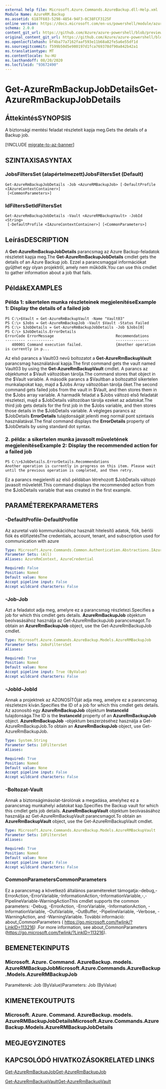 ```yaml
---
external help file: Microsoft.Azure.Commands.AzureBackup.dll-Help.xml
Module Name: AzureRM.Backup
ms.assetid: 6187F603-5298-4854-94F3-0C38FCF3125F
online version: https://docs.microsoft.com/en-us/powershell/module/azurerm.backup/get-azurermbackupjobdetails
schema: 2.0.0
content_git_url: https://github.com/Azure/azure-powershell/blob/preview/src/ResourceManager/AzureBackup/Commands.AzureBackup/help/Get-AzureRmBackupJobDetails.md
original_content_git_url: https://github.com/Azure/azure-powershell/blob/preview/src/ResourceManager/AzureBackup/Commands.AzureBackup/help/Get-AzureRmBackupJobDetails.md
ms.openlocfilehash: bf4ba77a7162faaf593e11b68a82fe5a6e55df1d
ms.sourcegitcommit: f599b50d5e980197d1fca769378df90a842b42a1
ms.translationtype: MT
ms.contentlocale: hu-HU
ms.lasthandoff: 08/20/2020
ms.locfileid: "93672490"
---
```

# <span data-ttu-id="85aef-101">Get-AzureRmBackupJobDetails</span><span class="sxs-lookup"><span data-stu-id="85aef-101">Get-AzureRmBackupJobDetails</span></span>

## <span data-ttu-id="85aef-102">Áttekintés</span><span class="sxs-lookup"><span data-stu-id="85aef-102">SYNOPSIS</span></span>
<span data-ttu-id="85aef-103">A biztonsági mentési feladat részleteit kapja meg.</span><span class="sxs-lookup"><span data-stu-id="85aef-103">Gets the details of a Backup job.</span></span>

[!INCLUDE [migrate-to-az-banner](../../includes/migrate-to-az-banner.md)]

## <span data-ttu-id="85aef-104">SZINTAXISA</span><span class="sxs-lookup"><span data-stu-id="85aef-104">SYNTAX</span></span>

### <span data-ttu-id="85aef-105">JobsFiltersSet (alapértelmezett)</span><span class="sxs-lookup"><span data-stu-id="85aef-105">JobsFiltersSet (Default)</span></span>
```
Get-AzureRmBackupJobDetails -Job <AzureRMBackupJob> [-DefaultProfile <IAzureContextContainer>]
 [<CommonParameters>]
```

### <span data-ttu-id="85aef-106">IdFiltersSet</span><span class="sxs-lookup"><span data-stu-id="85aef-106">IdFiltersSet</span></span>
```
Get-AzureRmBackupJobDetails -Vault <AzureRMBackupVault> -JobId <String>
 [-DefaultProfile <IAzureContextContainer>] [<CommonParameters>]
```

## <span data-ttu-id="85aef-107">Leírás</span><span class="sxs-lookup"><span data-stu-id="85aef-107">DESCRIPTION</span></span>
<span data-ttu-id="85aef-108">A **Get-AzureRmBackupJobDetails** parancsmag az Azure Backup-feladatok részleteit kapja meg.</span><span class="sxs-lookup"><span data-stu-id="85aef-108">The **Get-AzureRmBackupJobDetails** cmdlet gets the details of an Azure Backup job.</span></span>
<span data-ttu-id="85aef-109">Ezzel a parancsmaggal információkat gyűjthet egy olyan projektről, amely nem működik.</span><span class="sxs-lookup"><span data-stu-id="85aef-109">You can use this cmdlet to gather information about a job that fails.</span></span>

## <span data-ttu-id="85aef-110">Példák</span><span class="sxs-lookup"><span data-stu-id="85aef-110">EXAMPLES</span></span>

### <span data-ttu-id="85aef-111">Példa 1: sikertelen munka részleteinek megjelenítése</span><span class="sxs-lookup"><span data-stu-id="85aef-111">Example 1: Display the details of a failed job</span></span>
```
PS C:\>$Vault = Get-AzureRmBackupVault -Name "Vault03" 
PS C:\> $Jobs = Get-AzureRmBackupJob -Vault $Vault -Status Failed
PS C:\> $JobDetails = Get-AzureRmBackupJobDetails -Job $Jobs[0]
PS C:\> $JobDetails.ErrorDetails
ErrorCode ErrorMessage                            Recommendations
--------- ------------                            ---------------
   400001 Command execution failed.               {Another operation is currently in p...
```

<span data-ttu-id="85aef-112">Az első parancs a Vault03 nevű boltozatot a **Get-AzureRmBackupVault** parancsmag használatával kapja.</span><span class="sxs-lookup"><span data-stu-id="85aef-112">The first command gets the vault named Vault03 by using the **Get-AzureRmBackupVault** cmdlet.</span></span>
<span data-ttu-id="85aef-113">A parancs az objektumot a $Vault változóban tárolja.</span><span class="sxs-lookup"><span data-stu-id="85aef-113">The command stores that object in the $Vault variable.</span></span>
<span data-ttu-id="85aef-114">A második parancs a $Vaultban a boltozattól sikertelen munkalapokat kap, majd a $Jobs Array változóban tárolja őket.</span><span class="sxs-lookup"><span data-stu-id="85aef-114">The second command gets failed jobs from the vault in $Vault, and then stores them in the $Jobs array variable.</span></span>
<span data-ttu-id="85aef-115">A harmadik feladat a $Jobs változó első feladatát részletezi, majd a $JobDetails változóban tárolja ezeket az adatokat.</span><span class="sxs-lookup"><span data-stu-id="85aef-115">The third job gets details for the first job in the $Jobs variable, and then stores those details in the $JobDetails variable.</span></span>
<span data-ttu-id="85aef-116">A végleges parancs az $JobDetails **ErrorDetails** tulajdonságát jeleníti meg normál pont szintaxis használatával.</span><span class="sxs-lookup"><span data-stu-id="85aef-116">The final command displays the **ErrorDetails** property of $JobDetails by using standard dot syntax.</span></span>

### <span data-ttu-id="85aef-117">2. példa: a sikertelen munka javasolt műveletének megjelenítése</span><span class="sxs-lookup"><span data-stu-id="85aef-117">Example 2: Display the recommended action for a failed job</span></span>
```
PS C:\>$JobDetails.ErrorDetails.Recommendations
Another operation is currently in progress on this item. Please wait until the previous operation is completed, and then retry.
```

<span data-ttu-id="85aef-118">Ez a parancs megjeleníti az első példában létrehozott $JobDetails változó javasolt műveletét.</span><span class="sxs-lookup"><span data-stu-id="85aef-118">This command displays the recommended action from the $JobDetails variable that was created in the first example.</span></span>

## <span data-ttu-id="85aef-119">PARAMÉTEREK</span><span class="sxs-lookup"><span data-stu-id="85aef-119">PARAMETERS</span></span>

### <span data-ttu-id="85aef-120">-DefaultProfile</span><span class="sxs-lookup"><span data-stu-id="85aef-120">-DefaultProfile</span></span>
<span data-ttu-id="85aef-121">Az azuretal való kommunikációhoz használt hitelesítő adatok, fiók, bérlői fiók és előfizetés</span><span class="sxs-lookup"><span data-stu-id="85aef-121">The credentials, account, tenant, and subscription used for communication with azure</span></span>

```yaml
Type: Microsoft.Azure.Commands.Common.Authentication.Abstractions.IAzureContextContainer
Parameter Sets: (All)
Aliases: AzureRmContext, AzureCredential

Required: False
Position: Named
Default value: None
Accept pipeline input: False
Accept wildcard characters: False
```

### <span data-ttu-id="85aef-122">-Job</span><span class="sxs-lookup"><span data-stu-id="85aef-122">-Job</span></span>
<span data-ttu-id="85aef-123">Azt a feladatot adja meg, amelyre ez a parancsmag részletezi.</span><span class="sxs-lookup"><span data-stu-id="85aef-123">Specifies a job for which this cmdlet gets details.</span></span>
<span data-ttu-id="85aef-124">**AzureRmBackupJob** objektum beolvasásához használja az Get-AzureRmBackupJob parancsmagot.</span><span class="sxs-lookup"><span data-stu-id="85aef-124">To obtain an **AzureRmBackupJob** object, use the Get-AzureRmBackupJob cmdlet.</span></span>

```yaml
Type: Microsoft.Azure.Commands.AzureBackup.Models.AzureRMBackupJob
Parameter Sets: JobsFiltersSet
Aliases:

Required: True
Position: Named
Default value: None
Accept pipeline input: True (ByValue)
Accept wildcard characters: False
```

### <span data-ttu-id="85aef-125">-JobId</span><span class="sxs-lookup"><span data-stu-id="85aef-125">-JobId</span></span>
<span data-ttu-id="85aef-126">Annak a projektnek az AZONOSÍTÓját adja meg, amelyre ez a parancsmag részletezni kíván.</span><span class="sxs-lookup"><span data-stu-id="85aef-126">Specifies the ID of a job for which this cmdlet gets details.</span></span>
<span data-ttu-id="85aef-127">Az azonosító egy **AzureRmBackupJob** objektum **InstanceId** tulajdonsága.</span><span class="sxs-lookup"><span data-stu-id="85aef-127">The ID is the **InstanceId** property of an **AzureRmBackupJob** object.</span></span>
<span data-ttu-id="85aef-128">**AzureRmBackupJob** -objektum beszerzéséhez használja a Get-AzureRmBackupJob.</span><span class="sxs-lookup"><span data-stu-id="85aef-128">To obtain an **AzureRmBackupJob** object, use Get-AzureRmBackupJob.</span></span>

```yaml
Type: System.String
Parameter Sets: IdFiltersSet
Aliases:

Required: True
Position: Named
Default value: None
Accept pipeline input: False
Accept wildcard characters: False
```

### <span data-ttu-id="85aef-129">-Boltozat</span><span class="sxs-lookup"><span data-stu-id="85aef-129">-Vault</span></span>
<span data-ttu-id="85aef-130">Annak a biztonságimásolat-tárolónak a megadása, amelyhez ez a parancsmag munkahelyi adatokat kap.</span><span class="sxs-lookup"><span data-stu-id="85aef-130">Specifies the Backup vault for which this cmdlet gets job details.</span></span>
<span data-ttu-id="85aef-131">**AzureRmBackupVault** objektum beolvasásához használja az Get-AzureRmBackupVault parancsmagot.</span><span class="sxs-lookup"><span data-stu-id="85aef-131">To obtain an **AzureRmBackupVault** object, use the Get-AzureRmBackupVault cmdlet.</span></span>

```yaml
Type: Microsoft.Azure.Commands.AzureBackup.Models.AzureRMBackupVault
Parameter Sets: IdFiltersSet
Aliases:

Required: True
Position: Named
Default value: None
Accept pipeline input: False
Accept wildcard characters: False
```

### <span data-ttu-id="85aef-132">CommonParameters</span><span class="sxs-lookup"><span data-stu-id="85aef-132">CommonParameters</span></span>
<span data-ttu-id="85aef-133">Ez a parancsmag a következő általános paramétereket támogatja:-debug,-ErrorAction,-ErrorVariable,-InformationAction,-InformationVariable,-,-PipelineVariable-WarningAction</span><span class="sxs-lookup"><span data-stu-id="85aef-133">This cmdlet supports the common parameters: -Debug, -ErrorAction, -ErrorVariable, -InformationAction, -InformationVariable, -OutVariable, -OutBuffer, -PipelineVariable, -Verbose, -WarningAction, and -WarningVariable.</span></span> <span data-ttu-id="85aef-134">További információ: about_CommonParameters ( https://go.microsoft.com/fwlink/?LinkID=113216) .</span><span class="sxs-lookup"><span data-stu-id="85aef-134">For more information, see about_CommonParameters (https://go.microsoft.com/fwlink/?LinkID=113216).</span></span>

## <span data-ttu-id="85aef-135">BEMENETEK</span><span class="sxs-lookup"><span data-stu-id="85aef-135">INPUTS</span></span>

### <span data-ttu-id="85aef-136">Microsoft. Azure. Command. AzureBackup. models. AzureRMBackupJob</span><span class="sxs-lookup"><span data-stu-id="85aef-136">Microsoft.Azure.Commands.AzureBackup.Models.AzureRMBackupJob</span></span>
<span data-ttu-id="85aef-137">Paraméterek: Job (ByValue)</span><span class="sxs-lookup"><span data-stu-id="85aef-137">Parameters: Job (ByValue)</span></span>

## <span data-ttu-id="85aef-138">KIMENETEK</span><span class="sxs-lookup"><span data-stu-id="85aef-138">OUTPUTS</span></span>

### <span data-ttu-id="85aef-139">Microsoft. Azure. Command. AzureBackup. models. AzureRMBackupJobDetails</span><span class="sxs-lookup"><span data-stu-id="85aef-139">Microsoft.Azure.Commands.AzureBackup.Models.AzureRMBackupJobDetails</span></span>

## <span data-ttu-id="85aef-140">MEGJEGYZI</span><span class="sxs-lookup"><span data-stu-id="85aef-140">NOTES</span></span>

## <span data-ttu-id="85aef-141">KAPCSOLÓDÓ HIVATKOZÁSOK</span><span class="sxs-lookup"><span data-stu-id="85aef-141">RELATED LINKS</span></span>

[<span data-ttu-id="85aef-142">Get-AzureRmBackupJob</span><span class="sxs-lookup"><span data-stu-id="85aef-142">Get-AzureRmBackupJob</span></span>](./Get-AzureRmBackupJob.md)

[<span data-ttu-id="85aef-143">Get-AzureRmBackupVault</span><span class="sxs-lookup"><span data-stu-id="85aef-143">Get-AzureRmBackupVault</span></span>](./Get-AzureRmBackupVault.md)


